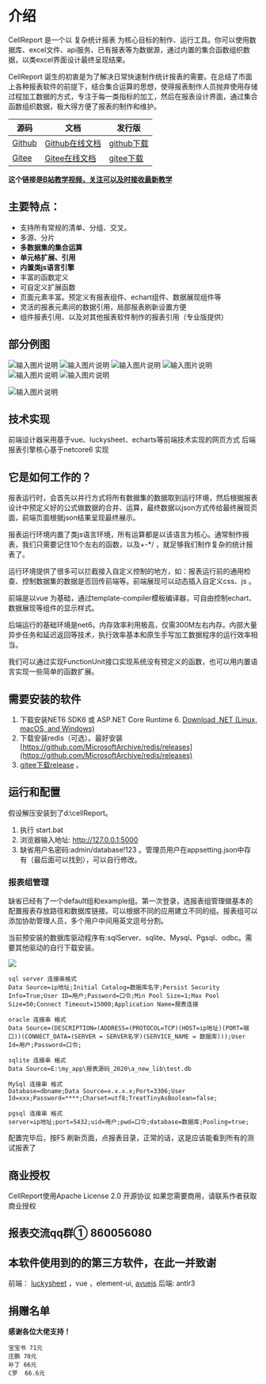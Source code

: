 # 介绍

CellReport 是一个以 复杂统计报表 为核心目标的制作、运行工具。你可以使用数据库、excel文件、api服务、已有报表等为数据源，通过内置的集合函数组织数据，以类excel界面设计最终呈现结果。

CellReport 诞生的初衷是为了解决日常快速制作统计报表的需要。在总结了市面上各种报表软件的前提下，结合集合运算的思想，使得报表制作人员抛弃使用存储过程加工数据的方式，专注于每一类指标的加工，然后在报表设计界面，通过集合函数组织数据，极大得方便了报表的制作和维护。

 | 源码 | 文档 | 发行版 |
 | ------ | -------- | ------ |
 | [Github](https://github.com/noneday/CellReport)| [Github在线文档](https://noneday.github.io/CellReport) | [github下载](https://gitee.com/NoneDay/CellReport/releases/)  |
 | [Gitee](https://gitee.com/noneday/CellReport)| [Gitee在线文档](https://noneday.gitee.io/CellReport) | [gitee下载](https://gitee.com/NoneDay/CellReport/releases/)  |
 
  **这个链接是[B站教学视频，关注可以及时接收最新教学](https://space.bilibili.com/479725817?spm_id_from=333.337.0.0)** 


## 主要特点：
- 支持所有常规的清单、分组、交叉。
- 多源、分片
- **多数据集的集合运算**
- **单元格扩展、引用**
- **内置类js语言引擎**
- 丰富的函数定义
- 可自定义扩展函数
- 页面元素丰富。预定义有报表组件、echart组件、数据展现组件等
- 灵活的报表元素间的数据引用，局部报表刷新设置方便
- 组件报表引用、以及对其他报表软件制作的报表引用（专业版提供）

## 部分例图
![输入图片说明](https://images.gitee.com/uploads/images/2022/0516/113514_8063b9ad_7350733.png "QQ图片20220516113317.png")
![输入图片说明](https://images.gitee.com/uploads/images/2022/0516/121447_d7475aa4_7350733.png "QQ图片20220516113330.png")
![输入图片说明](https://images.gitee.com/uploads/images/2022/0516/113557_015ad967_7350733.png "QQ图片20220516113324.png")
![输入图片说明](https://images.gitee.com/uploads/images/2022/0516/113609_25672a60_7350733.png "QQ图片20220516113336.png")
![输入图片说明](https://images.gitee.com/uploads/images/2022/0516/122035_68d7950a_7350733.png "9CT0`{C74VV6ZCO4QCEDKHJ.png")
![输入图片说明](https://images.gitee.com/uploads/images/2022/0516/122101_983e4a82_7350733.png "N@SXYYVDN]UZEALFC[6GT$J.png")

![输入图片说明](http://noneday.gitee.io/CellReport/img/1640587117162.gif)

 
## 技术实现
前端设计器采用基于vue、luckysheet、echarts等前端技术实现的网页方式
后端报表引擎核心基于netcore6 实现

## 它是如何工作的？

报表运行时，会首先以并行方式将所有数据集的数据取到运行环境，然后根据报表设计中预定义好的公式做数据的合并、运算，最终数据以json方式传给最终展现页面，前端页面根据json结果呈现最终展示。

报表运行环境内置了类js语言环境，所有运算都是以该语言为核心。通常制作报表，我们只需要记住10个左右的函数，以及+-*/ ，就足够我们制作复杂的统计报表了。

运行环境提供了很多可以拦截接入自定义控制的地方，如：报表运行前的通用检查、控制数据集的数据是否回传前端等。前端展现可以动态插入自定义css、js 。

前端是以vue 为基础，通过template-compiler模板编译器，可自由控制echart、数据展现等组件的显示样式。

后端运行的基础环境是net6。内存效率利用极高，仅需300M左右内存。内部大量异步任务和延迟返回等技术，执行效率基本和原生手写加工数据程序的运行效率相当。

我们可以通过实现FunctionUnit接口实现系统没有预定义的函数，也可以用内置语言实现一些简单的函数扩展。

## 需要安装的软件
1. 下载安装NET6 SDK6 或 ASP.NET Core Runtime 6. [Download .NET (Linux, macOS, and Windows)](https://dotnet.microsoft.com/en-us/download/dotnet/6.0)
2. 下载安装redis（可选）。最好安装 [https://github.com/MicrosoftArchive/redis/releases](https://github.com/MicrosoftArchive/redis/releases)
3. [gitee下载release](https://gitee.com/NoneDay/CellReport/releases/) 。

## 运行和配置
假设解压安装到了d:\cellReport。
1. 执行 start.bat
2. 浏览器输入地址:  http://127.0.0.1:5000
3. 缺省用户名密码:admin/database!123 。管理员用户在appsetting.json中存有（最后面可以找到），可以自行修改。

### 报表组管理
 缺省已经有了一个default组和example组。第一次登录，选报表组管理做基本的配置报表存放路径和数据库链接。可以根据不同的应用建立不同的组。报表组可以添加协助管理人员，多个用户中间用英文逗号分割。
 
 当前预安装的数据库驱动程序有:sqlServer、sqlite、Mysql、Pgsql、odbc。需要其他驱动的自行下载安装。

![](https://atts.w3cschool.cn/attachments/image/20211125/1637815124338385.png)

```
sql server 连接串格式
Data Source=ip地址;Initial Catalog=数据库名字;Persist Security Info=True;User ID=用户;Password=口令;Min Pool Size=1;Max Pool Size=50;Connect Timeout=15000;Application Name=报表连接

oracle 连接串 格式
Data Source=(DESCRIPTION=(ADDRESS=(PROTOCOL=TCP)(HOST=ip地址)(PORT=端口))(CONNECT_DATA=(SERVER = SERVER名字)(SERVICE_NAME = 数据库)));User Id=用户;Password=口令;

sqlite 连接串 格式
Data Source=E:\my_app\报表源码_2020\a_new_lib\test.db

MySql 连接串 格式
Database=dbname;Data Source=x.x.x.x;Port=3306;User Id=xxx;Password=****;Charset=utf8;TreatTinyAsBoolean=false;

pgsql 连接串 格式
server=ip地址;port=5432;uid=用户;pwd=口令;database=数据库;Pooling=true;
```

配置完毕后，按F5 刷新页面，点报表目录，正常的话，这是应该能看到所有的测试报表了

## 商业授权
CellReport使用Apache License 2.0 开源协议
如果您需要商用，请联系作者获取商业授权

## 报表交流qq群① 860056080

## 本软件使用到的的第三方软件，在此一并致谢
前端： [luckysheet](https://github.com/mengshukeji/Luckysheet) ，vue ，element-ui, [avuejs](http://avuejs.com)
后端: antlr3

## 捐赠名单
**感谢各位大佬支持！**

```
宝宝书 71元
庄鹏 70元
补丁 66元
C罗  66.6元
```
